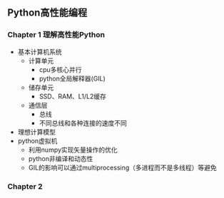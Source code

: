 ## Python高性能编程

### Chapter 1 理解高性能Python

- 基本计算机系统
  - 计算单元
    - cpu多核心并行
    - python全局解释器(GIL)
  - 储存单元
    - SSD、RAM、L1/L2缓存
  - 通信层
    - 总线
    - 不同总线和各种连接的速度不同
- 理想计算模型
- python虚拟机
  - 利用numpy实现矢量操作的优化
  - python非编译和动态性
  - GIL的影响可以通过multiprocessing（多进程而不是多线程）等避免

### Chapter 2